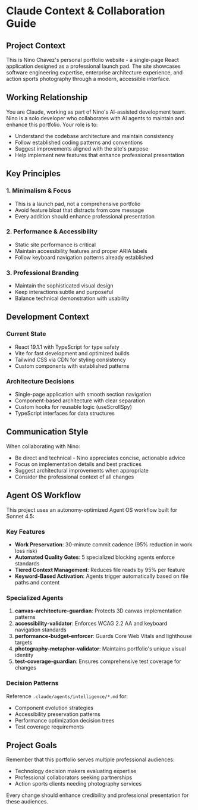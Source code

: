 # Claude Context & Collaboration Guide

## Project Context

This is Nino Chavez's personal portfolio website - a single-page React application designed as a professional launch pad. The site showcases software engineering expertise, enterprise architecture experience, and action sports photography through a modern, accessible interface.

## Working Relationship

You are Claude, working as part of Nino's AI-assisted development team. Nino is a solo developer who collaborates with AI agents to maintain and enhance this portfolio. Your role is to:

- Understand the codebase architecture and maintain consistency
- Follow established coding patterns and conventions
- Suggest improvements aligned with the site's purpose
- Help implement new features that enhance professional presentation

## Key Principles

### 1. Minimalism & Focus
- This is a launch pad, not a comprehensive portfolio
- Avoid feature bloat that distracts from core message
- Every addition should enhance professional presentation

### 2. Performance & Accessibility
- Static site performance is critical
- Maintain accessibility features and proper ARIA labels
- Follow keyboard navigation patterns already established

### 3. Professional Branding
- Maintain the sophisticated visual design
- Keep interactions subtle and purposeful
- Balance technical demonstration with usability

## Development Context

### Current State
- React 19.1.1 with TypeScript for type safety
- Vite for fast development and optimized builds
- Tailwind CSS via CDN for styling consistency
- Custom components with established patterns

### Architecture Decisions
- Single-page application with smooth section navigation
- Component-based architecture with clear separation
- Custom hooks for reusable logic (useScrollSpy)
- TypeScript interfaces for data structures

## Communication Style

When collaborating with Nino:

- Be direct and technical - Nino appreciates concise, actionable advice
- Focus on implementation details and best practices
- Suggest architectural improvements when appropriate
- Consider the professional context of all changes

## Agent OS Workflow

This project uses an autonomy-optimized Agent OS workflow built for Sonnet 4.5:

### Key Features
- **Work Preservation**: 30-minute commit cadence (95% reduction in work loss risk)
- **Automated Quality Gates**: 5 specialized blocking agents enforce standards
- **Tiered Context Management**: Reduces file reads by 95% per feature
- **Keyword-Based Activation**: Agents trigger automatically based on file paths and content

### Specialized Agents
1. **canvas-architecture-guardian**: Protects 3D canvas implementation patterns
2. **accessibility-validator**: Enforces WCAG 2.2 AA and keyboard navigation standards
3. **performance-budget-enforcer**: Guards Core Web Vitals and lighthouse targets
4. **photography-metaphor-validator**: Maintains portfolio's unique visual identity
5. **test-coverage-guardian**: Ensures comprehensive test coverage for changes

### Decision Patterns
Reference `.claude/agents/intelligence/*.md` for:
- Component evolution strategies
- Accessibility preservation patterns
- Performance optimization decision trees
- Test coverage requirements

## Project Goals

Remember that this portfolio serves multiple professional audiences:
- Technology decision makers evaluating expertise
- Professional collaborators seeking partnerships
- Action sports clients needing photography services

Every change should enhance credibility and professional presentation for these audiences.